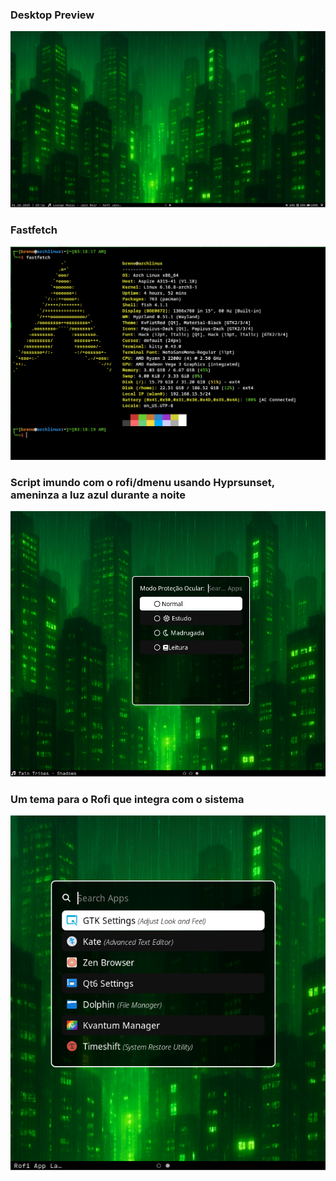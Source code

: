 ### Desktop Preview
![desktop](desktop.png)

### Fastfetch
![fastfetch](fastfetch.png)

### Script imundo com o rofi/dmenu usando Hyprsunset, ameninza a luz azul durante a noite
![dmenu](rofiscript.png)

### Um tema para o Rofi que integra com o sistema
![rofi](rofi.png)
